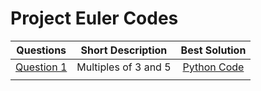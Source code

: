 # Project Euler Codes

| Questions                                                                       | Short Description  | Best Solution |
| ------------------------------------------------------------------------------- |:------------------:|:-------------:|
| [Question 1](https://github.com/itsayushthada/CMI-Code-Practice/tree/Euler/001) | Multiples of 3 and 5  |[Python Code](https://github.com/itsayushthada/CMI-Code-Practice/blob/Euler/001/sol_0.py) |
| |  |  |
